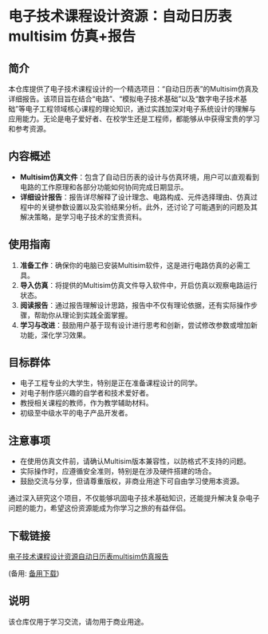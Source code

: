 # 电子技术课程设计资源：自动日历表 multisim 仿真+报告

## 简介
本仓库提供了电子技术课程设计的一个精选项目：“自动日历表”的Multisim仿真及详细报告。该项目旨在结合“电路”、“模拟电子技术基础”以及“数字电子技术基础”等电子工程领域核心课程的理论知识，通过实践加深对电子系统设计的理解与应用能力。无论是电子爱好者、在校学生还是工程师，都能够从中获得宝贵的学习和参考资源。

## 内容概述
- **Multisim仿真文件**：包含了自动日历表的设计与仿真环境，用户可以直观看到电路的工作原理和各部分功能如何协同完成日期显示。
- **详细设计报告**：报告详尽解释了设计理念、电路构成、元件选择理由、仿真过程中的关键参数设置以及实验结果分析。此外，还讨论了可能遇到的问题及其解决策略，是学习电子技术的宝贵资料。

## 使用指南
1. **准备工作**：确保你的电脑已安装Multisim软件，这是进行电路仿真的必需工具。
2. **导入仿真**：将提供的Multisim仿真文件导入软件中，开启仿真以观察电路运行状态。
3. **阅读报告**：通过报告理解设计思路，报告中不仅有理论依据，还有实际操作步骤，帮助你从理论到实践全面掌握。
4. **学习与改进**：鼓励用户基于现有设计进行思考和创新，尝试修改参数或增加新功能，深化学习效果。

## 目标群体
- 电子工程专业的大学生，特别是正在准备课程设计的同学。
- 对电子制作感兴趣的自学者和技术爱好者。
- 教授相关课程的教师，作为教学辅助材料。
- 初级至中级水平的电子产品开发者。

## 注意事项
- 在使用仿真文件前，请确认Multisim版本兼容性，以防格式不支持的问题。
- 实际操作时，应遵循安全准则，特别是在涉及硬件搭建的场合。
- 鼓励交流与分享，但请尊重版权，非商业用途下可自由学习使用本资源。

通过深入研究这个项目，不仅能够巩固电子技术基础知识，还能提升解决复杂电子问题的能力，希望这份资源能成为你学习之旅的有益伴侣。

## 下载链接
[电子技术课程设计资源自动日历表multisim仿真报告](https://pan.quark.cn/s/b9641ba8d395) 

(备用: [备用下载](https://pan.baidu.com/s/1_NEaChZwH7kR7XH9unBCIg?pwd=1234))

## 说明

该仓库仅用于学习交流，请勿用于商业用途。
